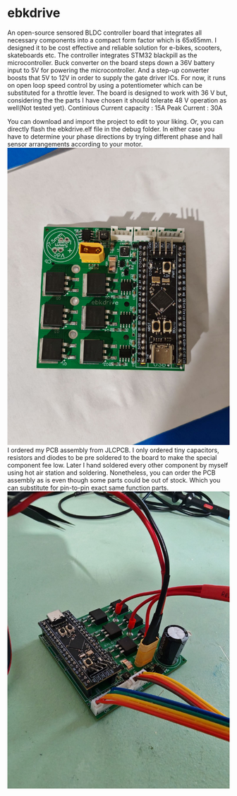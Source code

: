# ebkdrive
An open-source sensored BLDC controller board that integrates all necessary components into a compact form factor which is 65x65mm. I designed it to be cost effective and reliable solution for e-bikes, scooters, skateboards etc.
The controller integrates STM32 blackpill as the microcontroller. 
Buck converter on the board steps down a 36V battery input to 5V for powering the microcontroller. And a step-up converter boosts that 5V to 12V in order to supply the gate driver ICs. 
For now, it runs on open loop speed control by using a potentiometer which can be substituted for a throttle lever. 
The board is designed to work with 36 V but, considering the the parts I have chosen it should tolerate 48 V operation as well(Not tested yet).
Continious Current capacity : 15A
Peak Current : 30A

You can download and import the project to edit to your liking. Or, you can directly flash the ebkdrive.elf file in the debug folder. In either case you have to determine your phase directions by trying different phase and hall sensor arrangements according to your motor.
![Description](images/top_board.jpg)
 I ordered my PCB assembly from JLCPCB. I only ordered tiny capacitors, resistors and diodes to be pre soldered to the board to make the special component fee low. Later I hand soldered every other component by myself using hot air station and soldering. Nonetheless, you can order the PCB assembly as is even though some parts could be out of stock. Which you can substitute for pin-to-pin exact same function parts. 
![Description](images/board_wired.jpg)
